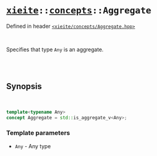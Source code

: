 # [`xieite`](../../README.md)`::`[`concepts`](../../docs/concepts.md)`::Aggregate`
Defined in header [`<xieite/concepts/Aggregate.hpp>`](../../include/xieite/concepts/Aggregate.hpp)

<br/>

Specifies that type `Any` is an aggregate.

<br/><br/>

## Synopsis

<br/>

```cpp
template<typename Any>
concept Aggregate = std::is_aggregate_v<Any>;
```
### Template parameters
- `Any` - Any type
